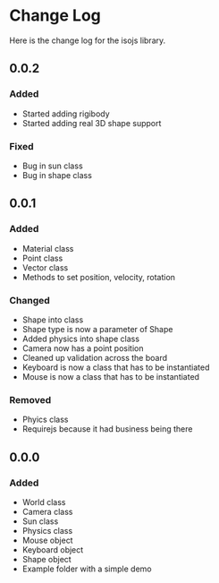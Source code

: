 # Change Log

Here is the change log for the isojs library.

## 0.0.2

### Added
* Started adding rigibody
* Started adding real 3D shape support

### Fixed
* Bug in sun class
* Bug in shape class

## 0.0.1

### Added
* Material class
* Point class
* Vector class
* Methods to set position, velocity, rotation

### Changed
* Shape into class
* Shape type is now a parameter of Shape
* Added physics into shape class
* Camera now has a point position
* Cleaned up validation across the board
* Keyboard is now a class that has to be instantiated
* Mouse is now a class that has to be instantiated

### Removed
* Phyics class
* Requirejs because it had business being there

## 0.0.0

### Added
* World class
* Camera class
* Sun class
* Physics class
* Mouse object
* Keyboard object
* Shape object
* Example folder with a simple demo